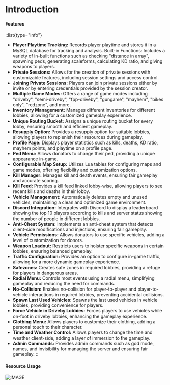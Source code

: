 # Introduction

#### Features

::list{type="info"}
- **Player Playtime Tracking:** Records player playtime and stores it in a MySQL database for tracking and analysis.
  Built-in Functions: Includes a variety of in-built functions such as checking "distance in array", spawning peds, generating scaleforms, calculating KD ratio, and giving weapons to players.
- **Private Sessions:** Allows for the creation of private sessions with customizable features, including session settings and access control.
- **Joining Private Sessions:** Players can join private sessions either by invite or by entering credentials provided by the session creator.
- **Multiple Game Modes:** Offers a range of game modes including "driveby", "semi-driveby", "fpp-driveby", "gungame", "mayhem", "bikes only", "redzone", and more.
- **Inventory Management:** Manages different inventories for different lobbies, allowing for a customized gameplay experience.
- **Unique Routing Bucket:** Assigns a unique routing bucket for every lobby, ensuring smooth and efficient gameplay.
- **Resupply Option:** Provides a resupply option for suitable lobbies, allowing players to replenish their resources during gameplay.
- **Profile Page:** Displays player statistics such as kills, deaths, KD ratio, mayhem points, and playtime on a profile page.
- **Ped Menu:** Allows donators to change their ped, providing a unique appearance in-game.
- **Configurable Map Setup:** Utilizes Lua tables for configuring maps and game modes, offering flexibility and customization options.
- **Kill Manager:** Manages kill and death events, ensuring fair gameplay and accurate scoring.
- **Kill Feed:** Provides a kill feed linked lobby-wise, allowing players to see recent kills and deaths in their lobby.
- **Vehicle Management:** Automatically deletes empty and unused vehicles, maintaining a clean and optimized game environment.
- **Discord Integration:** Integrates with Discord to display a leaderboard showing the top 10 players according to kills and server status showing the number of people in different lobbies.
- **Anti-Cheat System:** Implements an anti-cheat system that detects client-side modifications and injections, ensuring fair gameplay.
- **Vehicle Permissions:** Allows donators to use specific vehicles, adding a level of customization for donors.
- **Weapon Loadout:** Restricts users to holster specific weapons in certain lobbies, ensuring balanced gameplay.
- **Traffic Configuration:** Provides an option to configure in-game traffic, allowing for a more dynamic gameplay experience.
- **Safezones:** Creates safe zones in required lobbies, providing a refuge for players in dangerous areas.
- **Radial Menu:** Controls most events using a radial menu, simplifying gameplay and reducing the need for commands.
- **No-Collision:** Enables no-collision for player-to-player and player-to-vehicle interactions in required lobbies, preventing accidental collisions.
- **Spawn Last Used Vehicles:** Spawns the last used vehicles in vehicle lobbies, providing convenience for players.
- **Force Vehicle in Driveby Lobbies:** Forces players to use vehicles while on-foot in driveby lobbies, enhancing the gameplay experience.
- **Clothing Menu:** Allows players to customize their clothing, adding a personal touch to their character.
- **Time and Weather Control:** Allows players to change the time and weather client-side, adding a layer of immersion to the gameplay.
- **Admin Commands:** Provides admin commands such as god mode, names, and invisibility for managing the server and ensuring fair gameplay.
::

#### Resource Usage

![IMAGE](https://cdn.discordapp.com/attachments/1204660120487858207/1212445231270723674/Screenshot_2024-02-28_220006.png?ex=65f1dc9d\&is=65df679d\&hm=87f4ed2055fa0aea374ae0dcb2a1e211c27ef337e110f7d69f45479b598f2ecf&)
